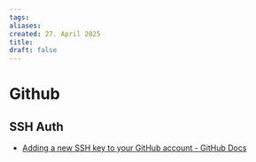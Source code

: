 ```yaml
---
tags: 
aliases: 
created: 27. April 2025
title: 
draft: false
---
```


# Github

## SSH Auth

- [Adding a new SSH key to your GitHub account - GitHub Docs](https://docs.github.com/en/authentication/connecting-to-github-with-ssh/adding-a-new-ssh-key-to-your-github-account)